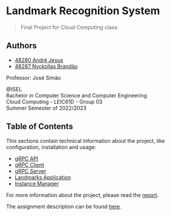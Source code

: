 # Landmark Recognition System

> Final Project for Cloud Computing class.

## Authors

- [48280 André Jesus](https://github.com/andre-j3sus)
- [48287 Nyckollas Brandão](https://github.com/Nyckoka)

Professor: José Simão

@ISEL<br>
Bachelor in Computer Science and Computer Engineering<br>
Cloud Computing - LEIC61D - Group 03<br>
Summer Semester of 2022/2023

## Table of Contents

This sections contain technical information about the project, like configuration, installation and usage:

- [gRPC API](./LandmarksContract/README.md)
- [gRPC Client](./LandmarksClient/README.md)
- [gRPC Server](./LandmarksServer/README.md)
- [Landmarks Application](./LandmarksApp/README.md)
- [Instance Manager](./InstanceManager/README.md)

For more information about the project, please read the [report](./report.pdf).

The assignment description can be found [here](./cn2223tf.pdf).
